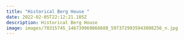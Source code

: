 ```yaml
---
title: "Historical Berg House "
date: 2022-02-05T22:12:21.105Z
description: Historical Berg House
image: images/70315745_146739969866688_5973729935943008256_n.jpg
---
```


